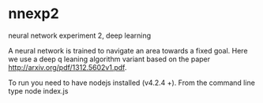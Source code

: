 # nnexp2
neural network experiment 2, deep learning

A neural network is trained to navigate an area towards a fixed goal. Here we use a deep q leaning algorithm variant based on the paper http://arxiv.org/pdf/1312.5602v1.pdf.


To run you need to have nodejs installed (v4.2.4 +). From the command line type node index.js
